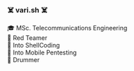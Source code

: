 ### ☠️ vari.sh ☠️

🎓 MSc. Telecommunications Engineering </br>
🔴 Red Teamer </br>
🐚 Into ShellCoding </br>
📱 Into Mobile Pentesting </br>
🥁 Drummer    

<!--
**vari-sh/vari-sh** is a ✨ _special_ ✨ repository because its `README.md` (this file) appears on your GitHub profile.

Here are some ideas to get you started:

- 🔭 I’m currently working on ...
- 🌱 I’m currently learning ...
- 👯 I’m looking to collaborate on ...
- 🤔 I’m looking for help with ...
- 💬 Ask me about ...
- 📫 How to reach me: ...
- 😄 Pronouns: ...
- ⚡ Fun fact: ...
-->

